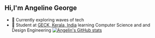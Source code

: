 ## Hi,I'm Angeline George

- 🔭 Currently exploring waves of tech
- 🌱 Student at [GECK, Kerala, India](https://www.geckkd.ac.in/) learning Computer Science and and Design Engineering
[![Angelin's GitHub stats](https://github-readme-stats.vercel.app/api?username=angelingeorge)](https://github.com/anuraghazra/github-readme-stats)
